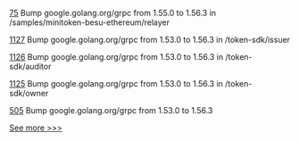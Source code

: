 
[75](https://github.com/hyperledger-labs/yui-docs/pull/75) Bump google.golang.org/grpc from 1.55.0 to 1.56.3 in /samples/minitoken-besu-ethereum/relayer

[1127](https://github.com/hyperledger/fabric-samples/pull/1127) Bump google.golang.org/grpc from 1.53.0 to 1.56.3 in /token-sdk/issuer

[1126](https://github.com/hyperledger/fabric-samples/pull/1126) Bump google.golang.org/grpc from 1.53.0 to 1.56.3 in /token-sdk/auditor

[1125](https://github.com/hyperledger/fabric-samples/pull/1125) Bump google.golang.org/grpc from 1.53.0 to 1.56.3 in /token-sdk/owner

[505](https://github.com/hyperledger-labs/fabric-smart-client/pull/505) Bump google.golang.org/grpc from 1.53.0 to 1.56.3


[See more >>>](https://start-here.hyperledger.org/pull-requests)
